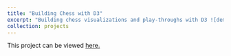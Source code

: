 ```yaml
---
title: "Building Chess with D3"
excerpt: "Building chess visualizations and play-throughs with D3 ![demo image](/images/chess.gif)"
collection: projects
---
```


This project can be viewed [here.](/chess)
